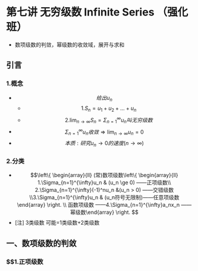 # 第七讲 无穷级数 Infinite Series （强化班）
* 数项级数的判敛，幂级数的收敛域，展开与求和

## 引言
### 1.概念
* $$给出{u_n}$$
    * $$ 1. S_n=u_1+u_2+\dots+u_n $$
    * $$2. \lim_{n \to \infty}S_n = \Sigma_{n=1}^{\infty}u_n 叫无穷级数$$
* $$ \Sigma_{n=1}^{\infty}u_n 收敛 \Rightarrow  \lim_{n \to \infty}u_n = 0$$
* $$本质:研究u_n \to 0 的速度 (n \to \infty)$$

### 2.分类
*  $$\left\{ \begin{array}{ll} (常)数项级数\left\{ \begin{array}{ll} 1.\Sigma_{n=1}^{\infty}u_n & (u_n \ge 0)  ——正项级数\\ 2.\Sigma_{n=1}^{\infty}(-1)^nu_n &(u_n > 0) ——交错级数 \\3.\Sigma_{n=1}^{\infty}u_n & (u_n符号无限制)——任意项级数   \end{array} \right. \\ 函数项级数 ——4.\Sigma_{n=1}^{\infty}a_nx_n ——幂级数\end{array} \right. $$
* [注] 3类级数 可能=1类级数+2类级数

## 一、数项级数的判敛
### $$1.正项级数

